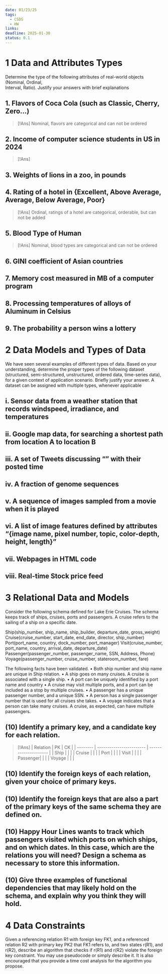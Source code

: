 ```yaml
---
date: 01/23/25
tags:
  - CSDS
  - HW
links: 
deadline: 2025-01-30
status: 0.1
---
```

# 1 Data and Attributes Types
Determine the type of the following attributes of real-world objects (Nominal, Ordinal,  
Interval, Ratio). Justify your answers with brief explanations
## 1. Flavors of Coca Cola (such as Classic, Cherry, Zero...)  
> [!Ans]
> Nominal, flavors are categorical and can not be ordered
## 2. Income of computer science students in US in 2024  
> [!Ans]
 
## 3. Weights of lions in a zoo, in pounds  

## 4. Rating of a hotel in {Excellent, Above Average, Average, Below Average, Poor}  
> [!Ans]
> Ordinal, ratings of a hotel are categorical, orderable, but can not be added
## 5. Blood Type of Human  
> [!Ans]
> Nominal, blood types are categorical and can not be ordered
## 6. GINI coefficient of Asian countries  

## 7. Memory cost measured in MB of a computer program  

## 8. Processing temperatures of alloys of Aluminum in Celsius  

## 9. The probability a person wins a lottery

# 2 Data Models and Types of Data
We have seen several examples of different types of data. Based on your understanding, determine the proper types of the following dataset (structured, semi-structured, unstructured, ordered data, time-series data), for a given context of application scenario. Briefly justify your answer. A dataset can be assigned with multiple types, whenever applicable
## i. Sensor data from a weather station that records windspeed, irradiance, and temperatures

## ii. Google map data, for searching a shortest path from location A to location B

## iii. A set of Tweets discussing “” with their posted time

## iv. A fraction of genome sequences

## v. A sequence of images sampled from a movie when it is played

## vi. A list of image features defined by attributes “{image name, pixel number, topic, color-depth, height, length}”

## vii. Webpages in HTML code

## viii. Real-time Stock price feed

# 3 Relational Data and Models
Consider the following schema defined for Lake Erie Cruises. The schema keeps track of ships, cruises, ports and passengers. A cruise refers to the sailing of a ship on a specific date.

Ship(ship_number, ship_name, ship_builder, departure_date, gross_weight)
Cruise(cruise_number, start_date, end_date, director, ship_number)
Port(port_name, country, dock_number, port_manager)
Visit(cruise_number, port_name, country, arrival_date, departure_date)
Passenger(passenger_number, passenger_name, SSN, Address, Phone)
Voyage(passenger_number, cruise_number, stateroom_number, fare)

The following facts have been validated.
• Both ship number and ship name are unique in Ship relation.
• A ship goes on many cruises. A cruise is associated with a single ship.
• A port can be uniquely identified by a port name and country
• A cruise may visit multiple ports, and a port can be included as a stop by multiple cruises.
• A passenger has a unique passenger number, and a unique SSN.
• A person has a single passenger number that is used for all cruises she takes.
• A voyage indicates that a person can take many cruises. A cruise, as expected, can have multiple passengers.

## (10) Identify a primary key, and a candidate key for each relation.
> [!Ans]
> | Relation | PK                       | CK                    | 
> | -------- | ------------------------ | --------------------- |
> | Ship     |                          |                       |
> | Cruise   |                          |                       |
> | Port     |                          |                       |
> | Visit    |                          |                       |
> | Passenger|                          |                       |
> | Voyage   |                          |                       |




## (10) Identify the foreign keys of each relation, given your choice of primary keys.

## (10) Identify the foreign keys that are also a part of the primary keys of the same schema they are defined on.

## (10) Happy Hour Lines wants to track which passengers visited which ports on which ships, and on which dates. In this case, which are the relations you will need? Design a schema as necessary to store this information.

## (10) Give three examples of functional dependencies that may likely hold on the schema, and explain why you think they will hold.

# 4 Data Constraints
Given a referencing relation R1 with foreign key FK1, and a referenced relation R2 with primary key PK2 that FK1 refers to, and two states r(R1), and r(R2), describe an algorithm that checks if r(R1) and r(R2) violate the foreign key constraint. You may use pseudocode or simply describe it. It is also encouraged that you provide a time cost analysis for the algorithm you propose.

